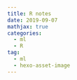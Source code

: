 ```yaml
---
title: R notes
date: 2019-09-07
mathjax: true
categories:
  - ml
  - R
tag: 
  - ml
  - hexo-asset-image
---
```


